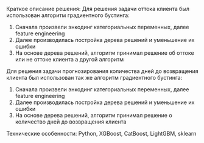 Краткое описание решения:
Для решения задачи оттока клиента был использован алгоритм градиентного бустинга:
1.  Сначала произвели энкодинг категориальных переменных, далее feature engineering 
2.  Далее производилась постройка дерева решений и уменьшение их ошибки
3.  На основе дерева решений, алгоритм принимал решение об оттоке или не оттоке клиента а другой алгоритм

Для решения задачи прогнозирования количества дней до возвращения клиента был использован так же алгоритм градиентного бустинга:
1.  Сначала произвели энкодинг категориальных переменных, далее feature engineering 
2.  Далее производилась постройка дерева решений и уменьшение их ошибки
3.  На основе дерева решений, алгоритм принимал решение о количество дней до возвращения клиента 

Технические особенности:
Python, XGBoost, CatBoost, LightGBM, sklearn
